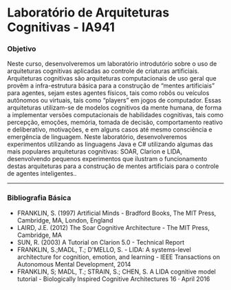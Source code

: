 # Laboratório de Arquiteturas Cognitivas - IA941

### Objetivo

Neste curso, desenvolveremos um laboratório introdutório sobre o uso de arquiteturas cognitivas aplicadas ao controle de criaturas artificiais. Arquiteturas cognitivas são arquiteturas computacionais de uso geral que provêm a infra-estrutura básica para a construção de “mentes artificiais” para agentes, sejam estes agentes físicos, tais como robôs ou veículos autônomos ou virtuais, tais como “players” em jogos de computador. Essas arquiteturas utilizam-se de modelos cognitivos da mente humana, de forma a implementar versões computacionais de habilidades cognitivas, tais como percepção, emoções, memória, tomada de decisão, comportamento reativo e deliberativo, motivações, e em alguns casos até mesmo consciência e emergência de linguagem. Neste laboratório, desenvolveremos experimentos utilizando as linguagens Java e C# utilizando algumas das mais populares arquiteturas cognitivas: SOAR, Clarion e LIDA, desenvolvendo pequenos experimentos que ilustram o funcionamento destas arquiteturas para a construção de mentes artificiais para o controle de agentes inteligentes.. 

---

### Bibliografia Básica
* FRANKLIN, S. (1997) Artificial Minds - Bradford Books, The MIT Press, Cambridge, MA, London, England
* LAIRD, J.E. (2012) The Soar Cognitive Architecture - The MIT Press, Cambridge, MA
* SUN, R. (2003) A Tutorial on Clarion 5.0 - Technical Report
* FRANKLIN, S.;MADL, T.; D'MELLO, S. - LIDA: A systems-level architecture for cognition, emotion, and learning - IEEE Transactions on Autonomous Mental Development, 2014
* FRANKLIN, S; MADL, T.; STRAIN, S.; CHEN, S. A LIDA cognitive model tutorial - Biologically Inspired Cognitive Architectures 16 · April 2016